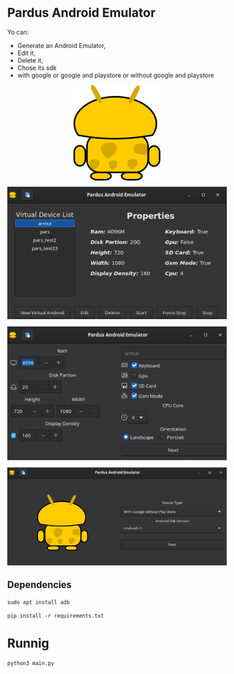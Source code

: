 # Pardus Android Emulator

Yo can:
- Generate an Android Emulator,
- Edit it,
- Delete it,
- Chose its sdk
- with google or google and playstore or without google and playstore

<img src="data/logo.svg" width="200" style="display: block; margin-left: auto; margin-right: auto;">

![main](data/img/main.png)

![main](data/img/edit.png)

![main](data/img/new_device.png)

## Dependencies

`sudo apt install adb`

`pip install -r requirements.txt`

# Runnig

`python3 main.py`